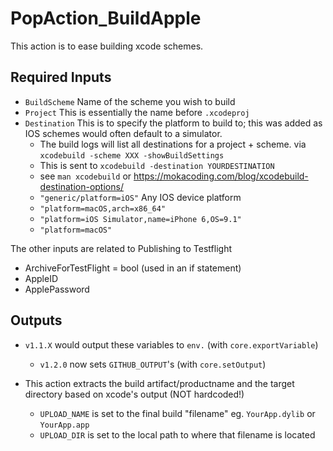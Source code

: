 PopAction_BuildApple
==========
This action is to ease building xcode schemes.

Required Inputs
--------------
- `BuildScheme` Name of the scheme you wish to build 
- `Project` This is essentially the name before `.xcodeproj`
- `Destination` This is to specify the platform to build to; this was added as IOS schemes would often default to a simulator.
	- The build logs will list all destinations for a project + scheme. via `xcodebuild -scheme XXX -showBuildSettings`
	- This is sent to `xcodebuild -destination YOURDESTINATION`
	- see `man xcodebuild` or https://mokacoding.com/blog/xcodebuild-destination-options/
	- `"generic/platform=iOS"` Any IOS device platform
	- `"platform=macOS,arch=x86_64"`
	- `"platform=iOS Simulator,name=iPhone 6,OS=9.1"`
	- `"platform=macOS"`

The other inputs are related to Publishing to Testflight
  - ArchiveForTestFlight = bool (used in an if statement)
  - AppleID
  - ApplePassword

Outputs
---------------
- `v1.1.X` would output these variables to `env.` (with `core.exportVariable`)
	- `v1.2.0` now sets `GITHUB_OUTPUT`'s (with `core.setOutput`)

- This action extracts the build artifact/productname and the target directory based on xcode's output (NOT hardcoded!) 
	- `UPLOAD_NAME` is set to the final build "filename" eg. `YourApp.dylib` or `YourApp.app`
	- `UPLOAD_DIR` is set to the local path to where that filename is located
